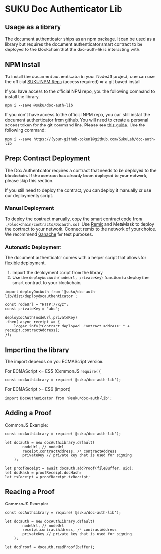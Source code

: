 # SUKU Doc Authenticator Lib

## Usage as a library
The document authenticator ships as an npm package. It can be used as a library but requires the document authenticator smart contract to be deployed to the blockchain that the doc-auth-lib is interacting with.

## NPM Install
To install the document authenticator in your NodeJS project, one can use the official [SUKU NPM Repo](https://www.npmjs.com/settings/suku/packages) (access required) or a git based install.

If you have access to the official NPM repo, you the following command to install the library.
```
npm i --save @suku/doc-auth-lib
```

If you don't have access to the official NPM repo, you can still install the document authenticator from github. You will need to create a personal access token for the git command line. Please see [this guide](https://help.github.com/articles/creating-a-personal-access-token-for-the-command-line/). Use the following command:
```
npm i --save https://{your-github-token}@github.com/SukuLab/doc-auth-lib
```

## Prep: Contract Deployment
The Doc Authenticator requires a contract that needs to be deployed to the blockchain. If the contract has already been deployed to your network, please skip this section.

If you still need to deploy the contract, you can deploy it manually or use our deploymenty script. 

### Manual Deployment
To deploy the contract manually, copy the smart contract code from `./blockchain/contracts/Docauth.sol`. Use [Remix](https://remix.ethereum.org/) and MetaMask to deploy the contract to your network. Connect remix to the network of your choice. We recommend [Ganache](https://truffleframework.com/ganache) for test purposes.

### Automatic Deployment
The document authenticator comes with a helper script that allows for flexible deployment.

1. Import the deployment script from the library
2. Use the `deployDocAuth(nodeUrl, privateKey)` function to deploy the smart contract to your blockchain.
```
import deployDocAuth from '@suku/doc-auth-lib/dist/deploydocauthenticator';

const nodeUrl = "HTTP://xyz";
const privateKey = "abc";

deployDocAuth(nodeUrl,privateKey)
.then( async receipt => {
    logger.info("Contract deployed. Contract address: " + receipt.contractAddress);
});

 ```

## Importing the library
The import depends on you ECMAScript version. 

For ECMAScript <= ES5 (CommonJS `require()`)
```
const docAuthLibrary = require('@suku/doc-auth-lib');
```

For ECMAScript >= ES6 (import)
```
import DocAuthenicator from '@suku/doc-auth-lib';
```

## Adding a Proof
CommonJS Example:
```
const docAuthLibrary = require('@suku/doc-auth-lib');

let docauth = new docAuthLibrary.default(
        nodeUrl, // nodeUrl
        receipt.contractAddress, // contractAddress
        privateKey // private key that is used for signing
    );

let proofReceipt = await docauth.addProof(fileBuffer, uid);
let docHash = proofReceipt.docHash;
let txReceipt = proofReceipt.txReceipt;
```

## Reading a Proof
CommonJS Example:
```
const docAuthLibrary = require('@suku/doc-auth-lib');

let docauth = new docAuthLibrary.default(
        nodeUrl, // nodeUrl
        receipt.contractAddress, // contractAddress
        privateKey // private key that is used for signing
    );

let docProof = docauth.readProof(buffer);
```



